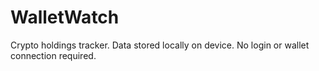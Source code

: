 # WalletWatch
Crypto holdings tracker.
Data stored locally on device.
No login or wallet connection required.
